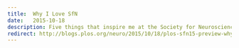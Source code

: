 ```yaml
---
title:  Why I Love SfN
date:   2015-10-18
description: Five things that inspire me at the Society for Neuroscience conference.
redirect: http://blogs.plos.org/neuro/2015/10/18/plos-sfn15-preview-why-i-love-sfn-by-ben-cipollini/
---
```

